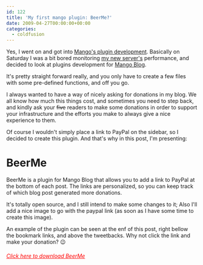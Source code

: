 ```yaml
---
id: 122
title: 'My first mango plugin: BeerMe?'
date: 2009-04-27T00:00:00+00:00
categories:
  - coldfusion
---
```

Yes, I went on and got into [Mango's plugin development](http://www.mangoblog.org/docs/documentation/extending-mango/creating-a-plugin). Basically on Saturday I was a bit bored monitoring [my new server's](http://www.placona.co.uk/114/railo/placona-co-uk-has-a-new-home-1/) performance, and decided to look at plugins development for <a href="http://www.mangoblog.org/" target="_blank">Mango Blog</a>.
  
It's pretty straight forward really, and you only have to create a few files with some pre-defined functions, and off you go.
  
I always wanted to have a way of nicely asking for donations in my blog. We all know how much this things cost, and sometimes you need to step back, and kindly ask your <span style="text-decoration: line-through;">five</span> readers to make some donations in order to support your infrastructure and the efforts you make to always give a nice experience to them.
  
Of course I wouldn't simply place a link to PayPal on the sidebar, so I decided to create this plugin. And that's why in this post, I'm presenting:

# **BeerMe**

BeerMe is a plugin for Mango Blog that allows you to add a link to PayPal at the bottom of each post. The links are personalized, so you can keep track of which blog post generated more donations.

It's totally open source, and I still intend to make some changes to it; Also I'll add a nice image to go with the paypal link (as soon as I have some time to create this image).
  
An example of the plugin can be seen at the enf of this post, right bellow the bookmark links, and above the tweetbacks. Why not click the link and make your donation? 😉

###### <a style="text-decoration: underline; color: red;" href="http://beerme.riaforge.org/" target="_blank">Click here to download BeerMe</a>
